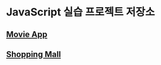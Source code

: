 # JavaScript 실습 프로젝트 저장소

## [Movie App](https://github.com/donghun-k/front-end-javascript/tree/main/movie-app)
## [Shopping Mall](https://github.com/donghun-k/front-end-javascript/tree/main/shopping-mall)